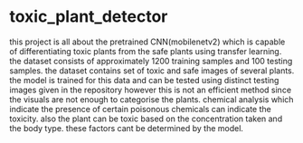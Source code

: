# toxic_plant_detector
this project is all about the pretrained CNN(mobilenetv2) which is capable of differentiating toxic plants from the safe plants using transfer learning.
the dataset consists of approximately 1200 training samples and 100 testing samples.
the dataset contains set of toxic and safe images of several plants.
the model is trained for this data and can be tested using distinct testing images given in the repository
however this is not an efficient method since the visuals are not enough to categorise the plants. chemical analysis which indicate the presence of certain poisonous chemicals can indicate the toxicity.
also the plant can be toxic based on the concentration taken and the body type. these factors cant be determined by the model.
